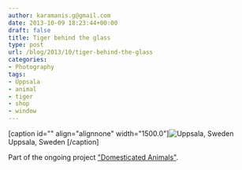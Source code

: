 ```yaml
---
author: karamanis.g@gmail.com
date: 2013-10-09 18:23:44+00:00
draft: false
title: Tiger behind the glass
type: post
url: /blog/2013/10/tiger-behind-the-glass
categories:
- Photography
tags:
- Uppsala
- animal
- tiger
- shop
- window
---
```


[caption id="" align="alignnone" width="1500.0"]![ Uppsala, Sweden ](https://images.squarespace-cdn.com/content/v1/4f3f61bae4b063b909445965/1381342918546-85A1D3MBAH1B2PW914P6/ke17ZwdGBToddI8pDm48kGRKL4JIl0FV9_gnSO4xknsUqsxRUqqbr1mOJYKfIPR7LoDQ9mXPOjoJoqy81S2I8N_N4V1vUb5AoIIIbLZhVYy7Mythp_T-mtop-vrsUOmeInPi9iDjx9w8K4ZfjXt2dr_4a0Jznzw0OCRTJVMM15xP37X5RQsGYt-cipN4dBgkpC969RuPXvt2ZwyzUXQf7Q/20131007-R0000781.jpg?format=original)
 Uppsala, Sweden [/caption] 
  



Part of the ongoing project ["Domesticated Animals"](/domesticated-animals).  

